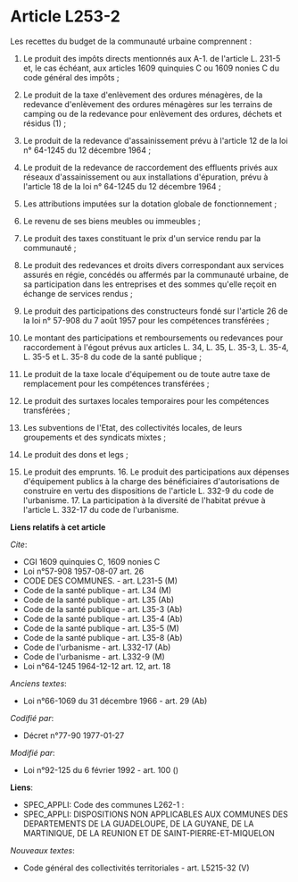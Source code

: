# Article L253-2

Les recettes du budget de la communauté urbaine comprennent :

1. Le produit des impôts directs mentionnés aux A-1. de l'article L. 231-5 et, le cas échéant, aux articles 1609 quinquies C
ou 1609 nonies C du code général des impôts ;

2. Le produit de la taxe d'enlèvement des ordures ménagères, de la redevance d'enlèvement des ordures ménagères sur les
terrains de camping ou de la redevance pour enlèvement des ordures, déchets et résidus (1) ;

3. Le produit de la redevance d'assainissement prévu à l'article 12 de la loi n° 64-1245 du 12 décembre 1964 ;

4. Le produit de la redevance de raccordement des effluents privés aux réseaux d'assainissement ou aux installations
d'épuration, prévu à l'article 18 de la loi n° 64-1245 du 12 décembre 1964 ;

5. Les attributions imputées sur la dotation globale de fonctionnement ;

6. Le revenu de ses biens meubles ou immeubles ;

7. Le produit des taxes constituant le prix d'un service rendu par la communauté ;

8. Le produit des redevances et droits divers correspondant aux services assurés en régie, concédés ou affermés par la
communauté urbaine, de sa participation dans les entreprises et des sommes qu'elle reçoit en échange de services rendus ;

9. Le produit des participations des constructeurs fondé sur l'article 26 de la loi n° 57-908 du 7 août 1957 pour les
compétences transférées ;

10. Le montant des participations et remboursements ou redevances pour raccordement à l'égout prévus aux articles L. 34, L.
35, L. 35-3, L. 35-4, L. 35-5 et L. 35-8 du code de la santé publique ;

11. Le produit de la taxe locale d'équipement ou de toute autre taxe de remplacement pour les compétences transférées ;

12. Le produit des surtaxes locales temporaires pour les compétences transférées ;

13. Les subventions de l'Etat, des collectivités locales, de leurs groupements et des syndicats mixtes ;

14. Le produit des dons et legs ;

15. Le produit des emprunts.    16. Le produit des participations aux dépenses d'équipement publics à la charge des
bénéficiaires d'autorisations de construire en vertu des dispositions de l'article L. 332-9  du code de l'urbanisme.    17.
La participation à la diversité de l'habitat prévue à l'article L. 332-17 du code de l'urbanisme.

**Liens relatifs à cet article**

_Cite_:

  - CGI 1609 quinquies C, 1609 nonies C
  - Loi n°57-908 1957-08-07 art. 26
  - CODE DES COMMUNES. - art. L231-5 (M)
  - Code de la santé publique - art. L34 (M)
  - Code de la santé publique - art. L35 (Ab)
  - Code de la santé publique - art. L35-3 (Ab)
  - Code de la santé publique - art. L35-4 (Ab)
  - Code de la santé publique - art. L35-5 (M)
  - Code de la santé publique - art. L35-8 (Ab)
  - Code de l'urbanisme - art. L332-17 (Ab)
  - Code de l'urbanisme - art. L332-9 (M)
  - Loi n°64-1245 1964-12-12 art. 12, art. 18

_Anciens textes_:

  - Loi n°66-1069 du 31 décembre 1966 - art. 29 (Ab)

_Codifié par_:

  - Décret n°77-90 1977-01-27

_Modifié par_:

  - Loi n°92-125 du 6 février 1992 - art. 100 ()

**Liens**:

  - SPEC_APPLI: Code des communes L262-1 :
  - SPEC_APPLI: DISPOSITIONS NON APPLICABLES AUX COMMUNES DES DEPARTEMENTS DE LA GUADELOUPE, DE LA GUYANE, DE LA MARTINIQUE, DE LA REUNION ET DE SAINT-PIERRE-ET-MIQUELON

_Nouveaux textes_:

  - Code général des collectivités territoriales - art. L5215-32 (V)
